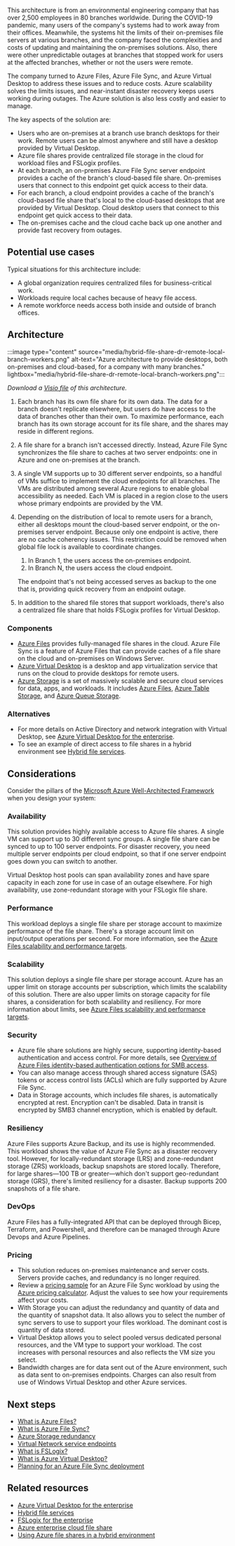 This architecture is from an environmental engineering company that has over 2,500 employees in 80 branches worldwide. During the COVID-19 pandemic, many users of the company's systems had to work away from their offices. Meanwhile, the systems hit the limits of their on-premises file servers at various branches, and the company faced the complexities and costs of updating and maintaining the on-premises solutions. Also, there were other unpredictable outages at branches that stopped work for users at the affected branches, whether or not the users were remote.

The company turned to Azure Files, Azure File Sync, and Azure Virtual Desktop to address these issues and to reduce costs. Azure scalability solves the limits issues, and near-instant disaster recovery keeps users working during outages. The Azure solution is also less costly and easier to manage.

The key aspects of the solution are:

- Users who are on-premises at a branch use branch desktops for their work. Remote users can be almost anywhere and still have a desktop provided by Virtual Desktop.
- Azure file shares provide centralized file storage in the cloud for workload files and FSLogix profiles.
- At each branch, an on-premises Azure File Sync server endpoint provides a cache of the branch's cloud-based file share. On-premises users that connect to this endpoint get quick access to their data.
- For each branch, a cloud endpoint provides a cache of the branch's cloud-based file share that's local to the cloud-based desktops that are provided by Virtual Desktop. Cloud desktop users that connect to this endpoint get quick access to their data.
- The on-premises cache and the cloud cache back up one another and provide fast recovery from outages.

## Potential use cases

Typical situations for this architecture include:

- A global organization requires centralized files for business-critical work.
- Workloads require local caches because of heavy file access.
- A remote workforce needs access both inside and outside of branch offices.

## Architecture

:::image type="content" source="media/hybrid-file-share-dr-remote-local-branch-workers.png" alt-text="Azure architecture to provide desktops, both on-premises and cloud-based, for a company with many branches." lightbox="media/hybrid-file-share-dr-remote-local-branch-workers.png":::

*Download a [Visio file](https://arch-center.azureedge.net/US-1874694-hybrid-file-share-dr-remote-local-branch-workers.vsdx) of this architecture.*

1. Each branch has its own file share for its own data. The data for a branch doesn't replicate elsewhere, but users do have access to the data of branches other than their own. To maximize performance, each branch has its own storage account for its file share, and the shares may reside in different regions.
1. A file share for a branch isn't accessed directly. Instead, Azure File Sync synchronizes the file share to caches at two server endpoints: one in Azure and one on-premises at the branch.
1. A single VM supports up to 30 different server endpoints, so a handful of VMs suffice to implement the cloud endpoints for all branches. The VMs are distributed among several Azure regions to enable global accessibility as needed. Each VM is placed in a region close to the users whose primary endpoints are provided by the VM.
1. Depending on the distribution of local to remote users for a branch, either all desktops mount the cloud-based server endpoint, or the on-premises server endpoint. Because only one endpoint is active, there are no cache coherency issues. This restriction could be removed when global file lock is available to coordinate changes.
   1. In Branch 1, the users access the on-premises endpoint.
   1. In Branch N, the users access the cloud endpoint.

   The endpoint that's not being accessed serves as backup to the one that is, providing quick recovery from an endpoint outage.

1. In addition to the shared file stores that support workloads, there's also a centralized file share that holds FSLogix profiles for Virtual Desktop.

### Components

- [Azure Files](https://azure.microsoft.com/services/storage/files) provides fully-managed file shares in the cloud. Azure File Sync is a feature of Azure Files that can provide caches of a file share on the cloud and on-premises on Windows Server.
- [Azure Virtual Desktop](https://azure.microsoft.com/services/virtual-desktop) is a desktop and app virtualization service that runs on the cloud to provide desktops for remote users.
- [Azure Storage](https://azure.microsoft.com/product-categories/storage) is a set of massively scalable and secure cloud services for data, apps, and workloads. It includes [Azure Files](https://azure.microsoft.com/services/storage/files), [Azure Table Storage](https://azure.microsoft.com/services/storage/tables), and [Azure Queue Storage](https://azure.microsoft.com/services/storage/queues).

### Alternatives

- For more details on Active Directory and network integration with Virtual Desktop, see [Azure Virtual Desktop for the enterprise](../../example-scenario/wvd/windows-virtual-desktop.yml).
- To see an example of direct access to file shares in a hybrid environment see [Hybrid file services](/azure/architecture/hybrid/hybrid-file-services).

## Considerations

Consider the pillars of the  [Microsoft Azure Well-Architected Framework](../../framework/index.md) when you design your system:

### Availability

This solution provides highly available access to Azure file shares. A single VM can support up to 30 different sync groups. A single file share can be synced to up to 100 server endpoints. For disaster recovery, you need multiple server endpoints per cloud endpoint, so that if one server endpoint goes down you can switch to another.

Virtual Desktop host pools can span availability zones and have spare capacity in each zone for use in case of an outage elsewhere. For high availability, use zone-redundant storage with your FSLogix file share.

### Performance

This workload deploys a single file share per storage account to maximize performance of the file share. There's a storage account limit on input/output operations per second. For more information, see the [Azure Files scalability and performance targets](/azure/storage/files/storage-files-scale-targets).

### Scalability

This solution deploys a single file share per storage account. Azure has an upper limit on storage accounts per subscription, which limits the scalability of this solution. There are also upper limits on storage capacity for file shares, a consideration for both scalability and resiliency. For more information about limits, see [Azure Files scalability and performance targets](/azure/storage/files/storage-files-scale-targets).

### Security

- Azure file share solutions are highly secure, supporting identity-based authentication and access control. For more details, see [Overview of Azure Files identity-based authentication options for SMB access](/azure/storage/files/storage-files-active-directory-overview).
- You can also manage access through shared access signature (SAS) tokens or access control lists (ACLs) which are fully supported by Azure File Sync.
- Data in Storage accounts, which includes file shares, is automatically encrypted at rest. Encryption can't be disabled. Data in transit is encrypted by SMB3 channel encryption, which is enabled by default.

### Resiliency

Azure Files supports Azure Backup, and its use is highly recommended. This workload shows the value of Azure File Sync as a disaster recovery tool. However, for locally-redundant storage (LRS) and zone-redundant storage (ZRS) workloads, backup snapshots are stored locally. Therefore, for large shares—100 TB or greater—which don't support geo-redundant storage (GRS), there's limited resiliency for a disaster. Backup supports 200 snapshots of a file share.

### DevOps

Azure Files has a fully-integrated API that can be deployed through Bicep, Terraform, and Powershell, and therefore can be managed through Azure Devops and Azure Pipelines.

### Pricing

- This solution reduces on-premises maintenance and server costs. Servers provide caches, and redundancy is no longer required.
- Review a [pricing sample](https://azure.microsoft.com/pricing/calculator/?shared-estimate=2dcc42209bcd46e9aa66fa972de6441e) for an Azure File Sync workload by using the [Azure pricing calculator](https://azure.microsoft.com/pricing/calculator). Adjust the values to see how your requirements affect your costs.
- With Storage you can adjust the redundancy and quantity of data and the quantity of snapshot data. It also allows you to select the number of sync servers to use to support your files workload. The dominant cost is quantity of data stored.
- Virtual Desktop allows you to select pooled versus dedicated personal resources, and the VM type to support your workload. The cost increases with personal resources and also reflects the VM size you select.
- Bandwidth charges are for data sent out of the Azure environment, such as data sent to on-premises endpoints. Charges can also result from use of Windows Virtual Desktop and other Azure services.

## Next steps

- [What is Azure Files?](/azure/storage/files/storage-files-introduction)
- [What is Azure File Sync?](/azure/storage/file-sync/file-sync-introduction)
- [Azure Storage redundancy](/azure/storage/common/storage-redundancy)
- [Virtual Network service endpoints](/azure/virtual-network/virtual-network-service-endpoints-overview)
- [What is FSLogix?](/fslogix/overview)
- [What is Azure Virtual Desktop?](/azure/virtual-desktop/overview)
- [Planning for an Azure File Sync deployment](/azure/storage/file-sync/file-sync-planning)

## Related resources

- [Azure Virtual Desktop for the enterprise](../../example-scenario/wvd/windows-virtual-desktop.yml)
- [Hybrid file services](../../hybrid/hybrid-file-services.yml)
- [FSLogix for the enterprise](../wvd/windows-virtual-desktop-fslogix.yml)
- [Azure enterprise cloud file share](../../hybrid/azure-files-private.yml)
- [Using Azure file shares in a hybrid environment](../../hybrid/azure-file-share.yml)
